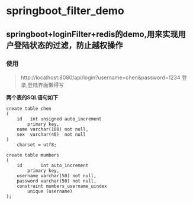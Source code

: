 # springboot_filter_demo

## springboot+loginFilter+redis的demo,用来实现用户登陆状态的过滤，防止越权操作
### 使用
>http://localhost:8080/api/login?username=chen&password=1234
登录,登陆界面懒得写

**两个表的SQL语句如下**

```
create table chen
(
    id   int unsigned auto_increment
        primary key,
    name varchar(100) not null,
    sex  varchar(40)  not null
)
    charset = utf8;
```
```
create table mumbers
(
    id       int auto_increment
        primary key,
    username varchar(50) not null,
    password varchar(50) not null,
    constraint mumbers_username_uindex
        unique (username)
);
```
